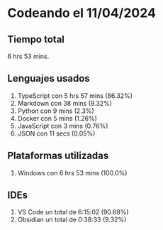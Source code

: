 # Codeando el 11/04/2024

## Tiempo total
6 hrs 53 mins.

## Lenguajes usados
1. TypeScript con 5 hrs 57 mins (86.32%)
1. Markdown con 38 mins (9.32%)
1. Python con 9 mins (2.3%)
1. Docker con 5 mins (1.26%)
1. JavaScript con 3 mins (0.76%)
1. JSON con 11 secs (0.05%)

## Plataformas utilizadas
1. Windows con 6 hrs 53 mins (100.0%)

## IDEs
1. VS Code un total de 6:15:02 (90.68%)
1. Obsidian un total de 0:38:33 (9.32%)
